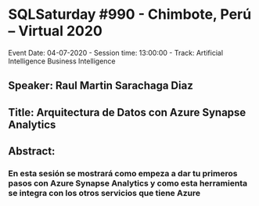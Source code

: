 # SQLSaturday #990 - Chimbote, Perú – Virtual 2020
Event Date: 04-07-2020 - Session time: 13:00:00 - Track: Artificial Intelligence  Business Intelligence
## Speaker: Raul Martin Sarachaga Diaz
## Title: Arquitectura de Datos con Azure Synapse Analytics
## Abstract:
### En esta sesión se mostrará como empeza a dar tu primeros pasos con Azure Synapse Analytics y como esta herramienta se integra con los otros servicios que tiene Azure
